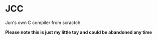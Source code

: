 # JCC
Jun's own C compiler from scractch.

**Please note this is just my little toy and could be abandoned any time**
